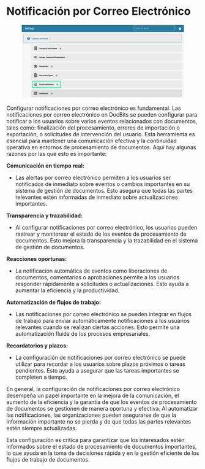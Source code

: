 # Notificación por Correo Electrónico

<figure><img src="../../../../.gitbook/assets/E-Mail Notifications.png" alt=""><figcaption></figcaption></figure>

Configurar notificaciones por correo electrónico es fundamental. Las notificaciones por correo electrónico en DocBits se pueden configurar para notificar a los usuarios sobre varios eventos relacionados con documentos, tales como: finalización del procesamiento, errores de importación o exportación, o solicitudes de intervención del usuario. Esta herramienta es esencial para mantener una comunicación efectiva y la continuidad operativa en entornos de procesamiento de documentos. Aquí hay algunas razones por las que esto es importante:

**Comunicación en tiempo real:**&#x20;

* Las alertas por correo electrónico permiten a los usuarios ser notificados de inmediato sobre eventos o cambios importantes en su sistema de gestión de documentos. Esto asegura que todas las partes relevantes estén informadas de inmediato sobre actualizaciones importantes.

**Transparencia y trazabilidad:**&#x20;

* Al configurar notificaciones por correo electrónico, los usuarios pueden rastrear y monitorear el estado de los eventos de procesamiento de documentos. Esto mejora la transparencia y la trazabilidad en el sistema de gestión de documentos.

**Reacciones oportunas:**&#x20;

* La notificación automática de eventos como liberaciones de documentos, comentarios o aprobaciones permite a los usuarios responder rápidamente a solicitudes o actualizaciones. Esto ayuda a aumentar la eficiencia y la productividad.

**Automatización de flujos de trabajo:**&#x20;

* Las notificaciones por correo electrónico se pueden integrar en flujos de trabajo para enviar automáticamente notificaciones a los usuarios relevantes cuando se realizan ciertas acciones. Esto permite una automatización fluida de los procesos empresariales.

**Recordatorios y plazos:**&#x20;

* La configuración de notificaciones por correo electrónico se puede utilizar para recordar a los usuarios sobre plazos próximos o tareas pendientes. Esto ayuda a asegurar que las tareas importantes se completen a tiempo.

En general, la configuración de notificaciones por correo electrónico desempeña un papel importante en la mejora de la comunicación, el aumento de la eficiencia y la garantía de que los eventos de procesamiento de documentos se gestionen de manera oportuna y efectiva. Al automatizar las notificaciones, las organizaciones pueden asegurarse de que la información importante no se pierda y de que todas las partes relevantes estén siempre actualizadas.

Esta configuración es crítica para garantizar que los interesados estén informados sobre el estado de procesamiento de documentos importantes, lo que ayuda en la toma de decisiones rápida y en la gestión eficiente de los flujos de trabajo de documentos.